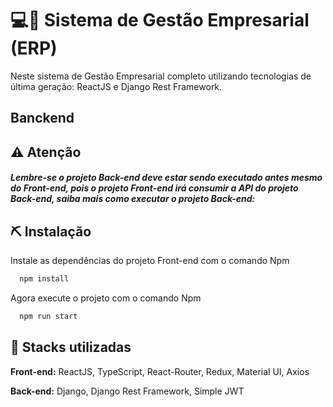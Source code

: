 
# 💻📱 Sistema de Gestão Empresarial (ERP)

Neste sistema de Gestão Empresarial completo utilizando tecnologias de última geração: ReactJS e Django Rest Framework.

## Banckend 

## ⚠️ Atenção
##### Lembre-se o projeto Back-end deve estar sendo executado antes mesmo do Front-end, pois o projeto Front-end irá consumir a API do projeto Back-end, saiba mais como executar o projeto Back-end:

## ⛏️ Instalação

Instale as dependências do projeto Front-end com o comando Npm

```bash
  npm install
```
Agora execute o projeto com o comando Npm
    
```bash
  npm run start
```



## 💎 Stacks utilizadas

**Front-end:** ReactJS, TypeScript, React-Router, Redux, Material UI, Axios

**Back-end:** Django, Django Rest Framework, Simple JWT

